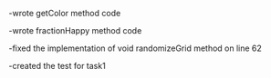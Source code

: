 -wrote getColor method code

-wrote fractionHappy method code

-fixed the implementation of void randomizeGrid method on line 62

-created the test for task1